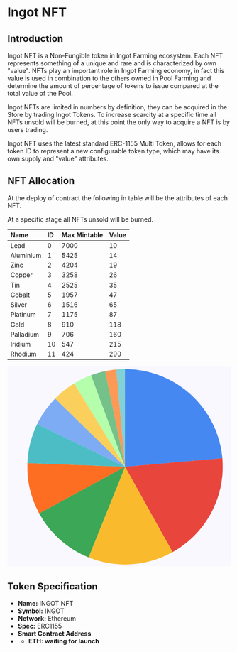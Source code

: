 # Ingot NFT

## Introduction

Ingot NFT is a Non-Fungible token in Ingot Farming ecosystem. Each NFT represents something of a unique and rare and is characterized by own "value". NFTs play an important role in Ingot Farming economy, in fact this value is used in combination to the others owned in Pool Farming and determine the amount of percentage of tokens to issue compared at the total value of the Pool.

Ingot NFTs are limited in numbers by definition, they can be acquired in the Store by trading Ingot Tokens. To increase scarcity at a specific time all NFTs unsold will be burned, at this point the only way to acquire a NFT is by users trading.

Ingot NFT uses the latest standard ERC-1155 Multi Token, allows for each token ID to represent a new configurable token type, which may have its own supply and "value" attributes.

## NFT Allocation

At the deploy of contract the following in table will be the attributes of each NFT.

At a specific stage all NFTs unsold will be burned.

| Name | ID | Max Mintable | Value |
| :--- | :--- | :--- | :--- |
| Lead | 0 | 7000 | 10 |
| Aluminium | 1 | 5425 | 14 |
| Zinc | 2 | 4204 | 19 |
| Copper | 3 | 3258 | 26 |
| Tin | 4 | 2525 | 35 |
| Cobalt | 5 | 1957 | 47 |
| Silver | 6 | 1516 | 65 |
| Platinum | 7 | 1175 | 87 |
| Gold | 8 | 910 | 118 |
| Palladium | 9 | 706 | 160 |
| Iridium | 10 | 547 | 215 |
| Rhodium | 11 | 424 | 290 |

![Ingot NFTs allocation](../.gitbook/assets/nft-allocation.png)

## Token Specification

* **Name:** INGOT NFT
* **Symbol:** INGOT
* **Network:** Ethereum 
* **Spec:** ERC1155
* **Smart Contract Address**
* * **ETH: waiting for launch**



